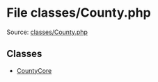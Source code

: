 File classes/County.php
=========

Source: [classes/County.php](https://github.com/PrestaShop/PrestaShop/blob/1.5.0.5/classes/County.php)


Classes
-------

* [CountyCore](class.CountyCore.md)

